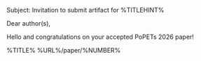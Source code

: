 Subject: Invitation to submit artifact for %TITLEHINT%

Dear author(s),

Hello and congratulations on your accepted PoPETs 2026 paper!

%TITLE% %URL%/paper/%NUMBER%
